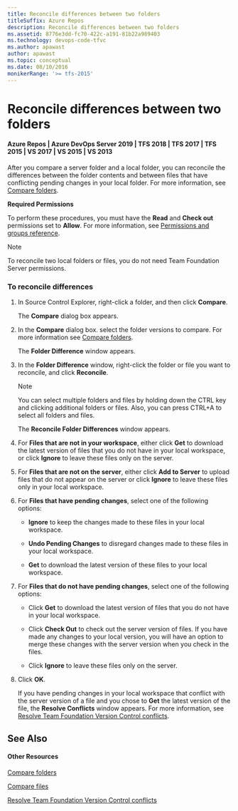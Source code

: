 ```yaml
---
title: Reconcile differences between two folders
titleSuffix: Azure Repos
description: Reconcile differences between two folders
ms.assetid: 8776e3dd-fc70-422c-a191-81b22a989403
ms.technology: devops-code-tfvc
ms.author: apawast
author: apawast
ms.topic: conceptual
ms.date: 08/10/2016
monikerRange: '>= tfs-2015'
---
```


# Reconcile differences between two folders

#### Azure Repos | Azure DevOps Server 2019 | TFS 2018 | TFS 2017 | TFS 2015 | VS 2017 | VS 2015 | VS 2013

After you compare a server folder and a local folder, you can reconcile the differences between the folder contents and between files that have conflicting pending changes in your local folder. For more information, see [Compare folders](compare-folders.md).

**Required Permissions**

To perform these procedures, you must have the **Read** and **Check out** permissions set to **Allow**. For more information, see [Permissions and groups reference](../../organizations/security/permissions.md).

> [!NOTE]
> To reconcile two local folders or files, you do not need Team Foundation Server permissions.

### To reconcile differences

1.  In Source Control Explorer, right-click a folder, and then click **Compare**.

    The **Compare** dialog box appears.

2.  In the **Compare** dialog box. select the folder versions to compare. For more information see [Compare folders](compare-folders.md).

    The **Folder Difference** window appears.

3.  In the **Folder Difference** window, right-click the folder or file you want to reconcile, and click **Reconcile**.

    > [!NOTE]
    > You can select multiple folders and files by holding down the CTRL key and clicking additional folders or files. Also, you can press CTRL+A to select all folders and files.

    The **Reconcile Folder Differences** window appears.

4.  For **Files that are not in your workspace**, either click **Get** to download the latest version of files that you do not have in your local workspace, or click **Ignore** to leave these files only on the server.

5.  For **Files that are not on the server**, either click **Add to Server** to upload files that do not appear on the server or click **Ignore** to leave these files only in your local workspace.

6.  For **Files that have pending changes**, select one of the following options:

    * **Ignore** to keep the changes made to these files in your local workspace.

    * **Undo Pending Changes** to disregard changes made to these files in your local workspace.

    * **Get** to download the latest version of these files to your local workspace.

7.  For **Files that do not have pending changes**, select one of the following options:

    * Click **Get** to download the latest version of files that you do not have in your local workspace.

    * Click **Check Out** to check out the server version of files. If you have made any changes to your local version, you will have an option to merge these changes with the server version when you check in the files.

    * Click **Ignore** to leave these files only on the server.

8.  Click **OK**.

    If you have pending changes in your local workspace that conflict with the server version of a file and you chose to **Get** the latest version of the file, the **Resolve Conflicts** window appears. For more information, see [Resolve Team Foundation Version Control conflicts](resolve-team-foundation-version-control-conflicts.md).

## See Also

#### Other Resources

[Compare folders](compare-folders.md)

[Compare files](compare-files.md)

[Resolve Team Foundation Version Control conflicts](resolve-team-foundation-version-control-conflicts.md)
